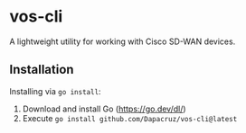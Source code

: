 # vos-cli

A lightweight utility for working with Cisco SD-WAN devices.<br />

## Installation

Installing via `go install`:
1. Download and install Go (https://go.dev/dl/)
2. Execute `go install github.com/Dapacruz/vos-cli@latest`
